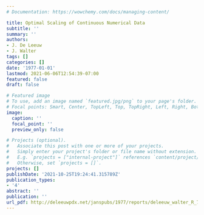 ```yaml
---
# Documentation: https://wowchemy.com/docs/managing-content/

title: Optimal Scaling of Continuous Numerical Data
subtitle: ''
summary: ''
authors:
- J. De Leeuw
- J. Walter
tags: []
categories: []
date: '1977-01-01'
lastmod: 2021-06-06T12:54:39-07:00
featured: false
draft: false

# Featured image
# To use, add an image named `featured.jpg/png` to your page's folder.
# Focal points: Smart, Center, TopLeft, Top, TopRight, Left, Right, BottomLeft, Bottom, BottomRight.
image:
  caption: ''
  focal_point: ''
  preview_only: false

# Projects (optional).
#   Associate this post with one or more of your projects.
#   Simply enter your project's folder or file name without extension.
#   E.g. `projects = ["internal-project"]` references `content/project/deep-learning/index.md`.
#   Otherwise, set `projects = []`.
projects: []
publishDate: '2021-10-25T19:24:41.315789Z'
publication_types:
- '4'
abstract: ''
publication: ''
url_pdf: http://deleeuwpdx.net/janspubs/1977/reports/deleeuw_walter_R_77.pdf
---
```

